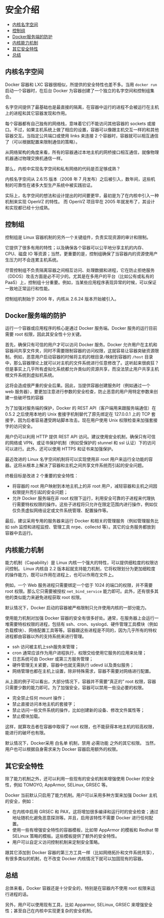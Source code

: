 # 安全介绍
<!-- @import "[TOC]" {cmd="toc" depthFrom=2 depthTo=6 orderedList=false} -->
<!-- code_chunk_output -->

* [内核名字空间](#内核名字空间)
* [控制组](#控制组)
* [Docker服务端的防护](#docker服务端的防护)
* [内核能力机制](#内核能力机制)
* [其它安全特性](#其它安全特性)
* [总结](#总结)

<!-- /code_chunk_output -->

## 内核名字空间

Docker 容器和 LXC 容器很相似，所提供的安全特性也差不多。当用 `docker run` 启动一个容器时，在后台 Docker 为容器创建了一个独立的名字空间和控制组集合。

名字空间提供了最基础也是最直接的隔离，在容器中运行的进程不会被运行在主机上的进程和其它容器发现和作用。

每个容器都有自己独有的网络栈，意味着它们不能访问其他容器的 sockets 或接口。不过，如果主机系统上做了相应的设置，容器可以像跟主机交互一样的和其他容器交互。当指定公共端口或使用 links 来连接 2 个容器时，容器就可以相互通信了（可以根据配置来限制通信的策略）。

从网络架构的角度来看，所有的容器通过本地主机的网桥接口相互通信，就像物理机器通过物理交换机通信一样。

那么，内核中实现名字空间和私有网络的代码是否足够成熟？

内核名字空间从 2.6.15 版本（2008 年 7 月发布）之后被引入，数年间，这些机制的可靠性在诸多大型生产系统中被实践验证。

实际上，名字空间的想法和设计提出的时间要更早，最初是为了在内核中引入一种机制来实现 OpenVZ 的特性。 而 OpenVZ 项目早在 2005 年就发布了，其设计和实现都已经十分成熟。

## 控制组

控制组是 Linux 容器机制的另外一个关键组件，负责实现资源的审计和限制。

它提供了很多有用的特性；以及确保各个容器可以公平地分享主机的内存、CPU、磁盘 IO 等资源；当然，更重要的是，控制组确保了当容器内的资源使用产生压力时不会连累主机系统。

尽管控制组不负责隔离容器之间相互访问、处理数据和进程，它在防止拒绝服务（DDOS）攻击方面是必不可少的。尤其是在多用户的平台（比如公有或私有的 PaaS）上，控制组十分重要。例如，当某些应用程序表现异常的时候，可以保证一致地正常运行和性能。

控制组机制始于 2006 年，内核从 2.6.24 版本开始被引入。

## Docker服务端的防护

运行一个容器或应用程序的核心是通过 Docker 服务端。Docker 服务的运行目前需要 root 权限，因此其安全性十分关键。

首先，确保只有可信的用户才可以访问 Docker 服务。Docker 允许用户在主机和容器间共享文件夹，同时不需要限制容器的访问权限，这就容易让容器突破资源限制。例如，恶意用户启动容器的时候将主机的根目录`/`映射到容器的 `/host` 目录中，那么容器理论上就可以对主机的文件系统进行任意修改了。这听起来很疯狂？但是事实上几乎所有虚拟化系统都允许类似的资源共享，而没法禁止用户共享主机根文件系统到虚拟机系统。

这将会造成很严重的安全后果。因此，当提供容器创建服务时（例如通过一个 web 服务器），要更加注意进行参数的安全检查，防止恶意的用户用特定参数来创建一些破坏性的容器

为了加强对服务端的保护，Docker 的 REST API（客户端用来跟服务端通信）在 0.5.2 之后使用本地的 Unix 套接字机制替代了原先绑定在 127.0.0.1 上的 TCP 套接字，因为后者容易遭受跨站脚本攻击。现在用户使用 Unix 权限检查来加强套接字的访问安全。

用户仍可以利用 HTTP 提供 REST API 访问。建议使用安全机制，确保只有可信的网络或 VPN，或证书保护机制（例如受保护的 stunnel 和 ssl 认证）下的访问可以进行。此外，还可以使用 HTTPS 和证书来加强保护。

最近改进的 Linux 名字空间机制将可以实现使用非 root 用户来运行全功能的容器。这将从根本上解决了容器和主机之间共享文件系统而引起的安全问题。

终极目标是改进 2 个重要的安全特性：

- 将容器的 root 用户映射到本地主机上的非 root 用户，减轻容器和主机之间因权限提升而引起的安全问题；
- 允许 Docker 服务端在非 root 权限下运行，利用安全可靠的子进程来代理执行需要特权权限的操作。这些子进程将只允许在限定范围内进行操作，例如仅仅负责虚拟网络设定或文件系统管理、配置操作等。

最后，建议采用专用的服务器来运行 Docker 和相关的管理服务（例如管理服务比如 ssh 监控和进程监控、管理工具 nrpe、collectd 等）。其它的业务服务都放到容器中去运行。

## 内核能力机制

能力机制（Capability）是 Linux 内核一个强大的特性，可以提供细粒度的权限访问控制。 Linux 内核自 2.2 版本起就支持能力机制，它将权限划分为更加细粒度的操作能力，既可以作用在进程上，也可以作用在文件上。

例如，一个 Web 服务进程只需要绑定一个低于 1024 的端口的权限，并不需要 root 权限。那么它只需要被授权 `net_bind_service` 能力即可。此外，还有很多其他的类似能力来避免进程获取 root 权限。

默认情况下，Docker 启动的容器被严格限制只允许使用内核的一部分能力。

使用能力机制对加强 Docker 容器的安全有很多好处。通常，在服务器上会运行一堆需要特权权限的进程，包括有 ssh、cron、syslogd、硬件管理工具模块（例如负载模块）、网络配置工具等等。容器跟这些进程是不同的，因为几乎所有的特权进程都由容器以外的支持系统来进行管理。

- ssh 访问被主机上ssh服务来管理；
- cron 通常应该作为用户进程执行，权限交给使用它服务的应用来处理；
- 日志系统可由 Docker 或第三方服务管理；
- 硬件管理无关紧要，容器中也就无需执行 udevd 以及类似服务；
- 网络管理也都在主机上设置，除非特殊需求，容器不需要对网络进行配置。

从上面的例子可以看出，大部分情况下，容器并不需要“真正的” root 权限，容器只需要少数的能力即可。为了加强安全，容器可以禁用一些没必要的权限。

- 完全禁止任何 mount 操作；
- 禁止直接访问本地主机的套接字；
- 禁止访问一些文件系统的操作，比如创建新的设备、修改文件属性等；
- 禁止模块加载。

这样，就算攻击者在容器中取得了 root 权限，也不能获得本地主机的较高权限，能进行的破坏也有限。

默认情况下，Docker采用 白名单 机制，禁用 必需功能 之外的其它权限。 当然，用户也可以根据自身需求来为 Docker 容器启用额外的权限。

## 其它安全特性

除了能力机制之外，还可以利用一些现有的安全机制来增强使用 Docker 的安全性，例如 TOMOYO, AppArmor, SELinux, GRSEC 等。

Docker 当前默认只启用了能力机制。用户可以采用多种方案来加强 Docker 主机的安全，例如：

- 在内核中启用 GRSEC 和 PAX，这将增加很多编译和运行时的安全检查；通过地址随机化避免恶意探测等。并且，启用该特性不需要 Docker 进行任何配置。
- 使用一些有增强安全特性的容器模板，比如带 AppArmor 的模板和 Redhat 带 SELinux 策略的模板。这些模板提供了额外的安全特性。
- 用户可以自定义访问控制机制来定制安全策略。

跟其它添加到 Docker 容器的第三方工具一样（比如网络拓扑和文件系统共享），有很多类似的机制，在不改变 Docker 内核情况下就可以加固现有的容器。

## 总结

总体来看，Docker 容器还是十分安全的，特别是在容器内不使用 root 权限来运行进程的话。

另外，用户可以使用现有工具，比如 Apparmor, SELinux, GRSEC 来增强安全性；甚至自己在内核中实现更复杂的安全机制。
